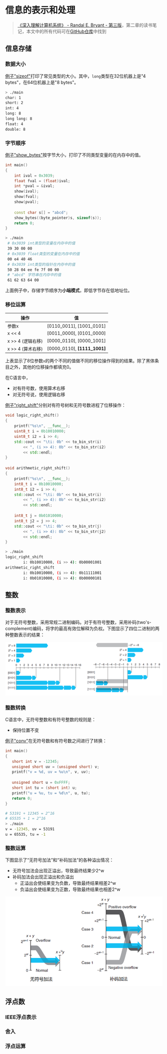 # 信息的表示和处理

> [《深入理解计算机系统》 - Randal E. Bryant - 第三版](https://1drv.ms/b/s!AkcJSyT7tq80bJdqo_mT5IeFTsg?e=W297XG)，第二章的读书笔记，本文中的所有代码可在[GitHub仓库](https://github.com/LittleBee1024/learning_book/tree/main/docs/booknotes/csapp/02/code)中找到

## 信息存储

### 数据大小

[例子"sizeof"](https://github.com/LittleBee1024/learning_book/tree/main/docs/booknotes/csapp/02/code/sizeof)打印了常见类型的大小。其中，`long`类型在32位机器上是"4 bytes"，在64位机器上是"8 bytes"。

```bash
> ./main
char: 1
short: 2
int: 4
long: 8
long long: 8
float: 4
double: 8
```
### 字节顺序

[例子"show_bytes"](https://github.com/LittleBee1024/learning_book/tree/main/docs/booknotes/csapp/02/code/show_bytes)按字节大小，打印了不同类型变量的在内存中的值。
```c++
int main()
{
    int ival = 0x3039;
    float fval = (float)ival;
    int *pval = &ival;
    show(ival);
    show(fval);
    show(pval);

    const char s[] = "abcd";
    show_bytes((byte_pointer)s, sizeof(s));
    return 0;
}
```
```bash
> ./main
 # 0x3039 int类型的变量在内存中的值
 39 30 00 00
 # 0x3039 float类型的变量在内存中的值
 00 e4 40 46
 # 0x3039 int类型的指针在内存中的值
 50 28 04 ee fe 7f 00 00
 # "abcd" 字符串在内存中的值
 61 62 63 64 00
```

上面例子中，存储字节顺序为**小端模式**，即低字节存在低地址位。

### 移位运算

| 操作 | 值 |
| --- | --- |
| 参数x | [0110_0011], [1001_0101] |
| x << 4 | [0011_0000], [0101_0000] |
| x >> 4 (逻辑右移) | [0000_0110], [0000_1001] |
| x >> 4 (算术右移) | [0000_0110], **[1111_1001]** |

上表显示了8位参数`x`的两个不同的值做不同的移位操作得到的结果。除了黑体条目之外，其他的位移操作都填充0。

在C语言中，

* 对有符号数，使用算术右移
* 对无符号说，使用逻辑右移

[例子"right_shift"](https://github.com/LittleBee1024/learning_book/tree/main/docs/booknotes/csapp/02/code/right_shift)分别对有符号树和无符号数进程了位移操作：
```c++
void logic_right_shift()
{
    printf("%s\n", __func__);
    uint8_t i = 0b10010000;
    uint8_t i2 = i >> 4;
    std::cout << "\ti: 0b" << to_bin_str(i)
        << ", (i >> 4): 0b" << to_bin_str(i2)
        << std::endl;
}

void arithmetic_right_shift()
{
    printf("%s\n", __func__);
    int8_t i = 0b10010000;
    int8_t i2 = i >> 4;
    std::cout << "\ti: 0b" << to_bin_str(i)
        << ", (i >> 4): 0b" << to_bin_str(i2)
        << std::endl;

    int8_t j = 0b01010000;
    int8_t j2 = j >> 4;
    std::cout << "\ti: 0b" << to_bin_str(j)
        << ", (i >> 4): 0b" << to_bin_str(j2)
        << std::endl;
}
```
```bash
> ./main
logic_right_shift
        i: 0b10010000, (i >> 4): 0b00001001
arithmetic_right_shift
        i: 0b10010000, (i >> 4): 0b11111001
        i: 0b01010000, (i >> 4): 0b00000101
```

## 整数

### 整数表示

对于无符号整数，采用常规二进制编码。对于有符号整数，采用补码(two's-complement)编码，将字的最高有效位解释为负权。下图显示了四位二进制的两种整数表示的结果：

![integer](./images/integer.png)

### 整数转换

C语言中，无符号整数和有符号整数的规则是：

* 保持位置不变

[例子"conv"](https://github.com/LittleBee1024/learning_book/tree/main/docs/booknotes/csapp/02/code/conv)在无符号数和有符号数之间进行了转换：
```cpp
int main()
{
   short int v = -12345;
   unsigned short uv = (unsigned short) v;
   printf("v = %d, uv = %u\n", v, uv);

   unsigned short u = 0xFFFF;
   short int tu = (short int) u;
   printf("u = %u, tu = %d\n", u, tu);
   return 0;
}
```
```bash
# 53191 + 12345 = 2^16
# 65535 + 1 = 2^16
> ./main
v = -12345, uv = 53191
u = 65535, tu = -1
```

### 整数运算

下图显示了“无符号加法”和“补码加法”的各种溢出情况：

* 无符号加法会出现正溢出，导致最终结果少2^w
* 补码加法会出现正溢出和负溢出
    * 正溢出会使结果变为负数，导致最终结果相差2^w
    * 负溢出会使结果变为正数，导致最终结果也相差2^w

![integer_add](./images/integer_add.png)

## 浮点数

### IEEE浮点表示

### 舍入

### 浮点运算
